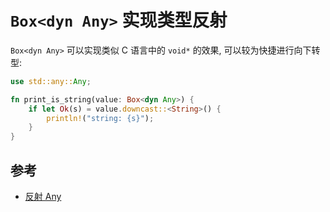 # `Box<dyn Any>` 实现类型反射

`Box<dyn Any>` 可以实现类似 C 语言中的 `void*` 的效果, 可以较为快捷进行向下转型:

```rust
use std::any::Any;

fn print_is_string(value: Box<dyn Any>) {
    if let Ok(s) = value.downcast::<String>() {
        println!("string: {s}");
    }
}
```

## 参考

- [反射 Any](../../common-traits/any.md)
